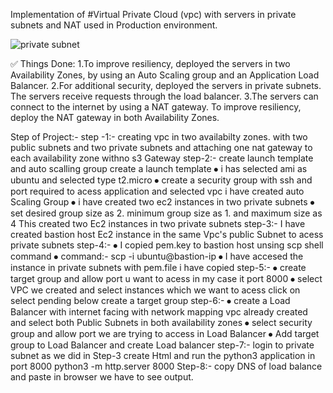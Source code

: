 Implementation of #Virtual Private Cloud (vpc) with servers in private subnets and NAT used in Production environment.


![private subnet](https://github.com/pavan-pedditi/AWS-vpc_project/assets/162891338/7dc66c13-1a17-4e7f-8cd3-5177df7d516e)

✅ Things Done:
1.To improve resiliency, deployed the servers in two Availability Zones, by using an Auto Scaling group and an Application Load Balancer.
2.For additional security, deployed the servers in private subnets. The servers receive requests through the load balancer.
3.The servers can connect to the internet by using a NAT gateway. To improve resiliency, deploy the NAT gateway in both Availability Zones.

Step of Project:-
step -1:-
creating vpc in two availabilty zones. with two public subnets and two private subnets
and attaching one nat gateway to each availability zone withno s3 Gateway
step-2:-
create launch template and auto scalling group
create a launch template
⦁	i has selected ami as ubuntu and selected  type t2.micro
⦁	create a security group with ssh and port required to acess application and selected vpc i  have created 
 auto Scaling Group
⦁	i have created two ec2 instances in two private subnets
⦁	set desired group size as 2. minimum group size as 1. and maximum size as 4
This created two Ec2 instances in two private subnets 
step-3:-
I have created bastion host Ec2 instance in the same Vpc's public Subnet to acess private subnets 
step-4:-
⦁	I copied pem.key to bastion host unsing scp shell command
⦁	command:- scp -i <pemkey path>  <pemkey path> ubuntu@bastion-ip
⦁	I have accesed the instance in  private subnets with pem.file i have copied
step-5:-
⦁	create target group and allow port u want to acess in my case it port 8000
⦁	select VPC we created  and select instances which we want to acess click on select pending below create a target group
step-6:-
⦁	create a Load Balancer with internet facing with network mapping vpc already created and select both Public Subnets in both availability zones
⦁	select security group and allow port we are trying to access in Load Balancer
⦁	Add  target group to Load Balancer and create Load balancer
step-7:-
login to private subnet as we did in Step-3 create Html and run the python3 application in port 8000
python3 -m http.server 8000
Step-8:-
copy DNS of load balance and paste in browser we have to see output.




